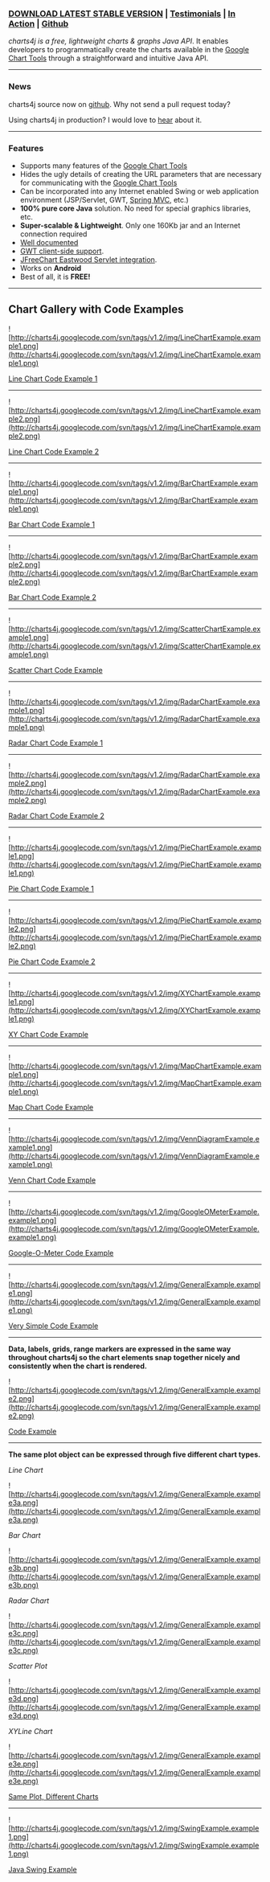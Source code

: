 ### [DOWNLOAD LATEST STABLE VERSION](http://code.google.com/p/charts4j/downloads/list) **|** [Testimonials](http://code.google.com/p/charts4j/wiki/Testimonials) **|**  [In Action](http://www.weathermole.com) **|**  [Github](https://github.com/julienchastang/charts4j) ###

_charts4j is a free, lightweight charts & graphs Java API_. It enables developers to programmatically create the charts available in the [Google Chart Tools](https://developers.google.com/chart/image/docs/gallery/chart_gall) through a straightforward and intuitive Java API.

---

### News ###
charts4j source now on [github](https://github.com/julienchastang/charts4j). Why not send a pull request today?

Using charts4j in production? I would love to [hear](mailto:julien.c.chastang@gmail.com) about it.

---

### Features ###
  * Supports many features of the [Google Chart Tools](https://developers.google.com/chart/image/docs/gallery/chart_gall)
  * Hides the ugly details of creating the URL parameters that are necessary for communicating with the [Google Chart Tools](https://developers.google.com/chart/image/docs/gallery/chart_gall)
  * Can be incorporated into any Internet enabled Swing or web application environment (JSP/Servlet, GWT, [Spring MVC](http://radioeiffel.blogspot.com/2008/12/incorporating-google-charts-into-spring.html), etc.)
  * **100% pure core Java** solution. No need for special graphics libraries, etc.
  * **Super-scalable & Lightweight**. Only one 160Kb jar and an Internet connection required
  * [Well documented](http://charts4j.googlecode.com/svn/tags/v1.2/doc/index.html)
  * [GWT client-side support](http://code.google.com/p/charts4j/wiki/GWT_Port).
  * [JFreeChart Eastwood Servlet integration](http://charts4j.googlecode.com/svn/tags/v1.2/doc/com/googlecode/charts4j/GChart.html#setURLEndpoint(java.lang.String)).
  * Works on **Android**
  * Best of all, it is **FREE!**


---

## Chart Gallery with Code Examples ##

![http://charts4j.googlecode.com/svn/tags/v1.2/img/LineChartExample.example1.png](http://charts4j.googlecode.com/svn/tags/v1.2/img/LineChartExample.example1.png)

[Line Chart Code Example 1](http://code.google.com/p/charts4j/source/browse/tags/v1.2/example/com/googlecode/charts4j/LineChartExample.java#51)


---


![http://charts4j.googlecode.com/svn/tags/v1.2/img/LineChartExample.example2.png](http://charts4j.googlecode.com/svn/tags/v1.2/img/LineChartExample.example2.png)

[Line Chart Code Example 2](http://code.google.com/p/charts4j/source/browse/tags/v1.2/example/com/googlecode/charts4j/LineChartExample.java#116)


---


![http://charts4j.googlecode.com/svn/tags/v1.2/img/BarChartExample.example1.png](http://charts4j.googlecode.com/svn/tags/v1.2/img/BarChartExample.example1.png)

[Bar Chart Code Example 1](http://code.google.com/p/charts4j/source/browse/tags/v1.2/example/com/googlecode/charts4j/BarChartExample.java#51)


---


![http://charts4j.googlecode.com/svn/tags/v1.2/img/BarChartExample.example2.png](http://charts4j.googlecode.com/svn/tags/v1.2/img/BarChartExample.example2.png)

[Bar Chart Code Example 2](http://code.google.com/p/charts4j/source/browse/tags/v1.2/example/com/googlecode/charts4j/BarChartExample.java#93)


---


![http://charts4j.googlecode.com/svn/tags/v1.2/img/ScatterChartExample.example1.png](http://charts4j.googlecode.com/svn/tags/v1.2/img/ScatterChartExample.example1.png)

[Scatter Chart Code Example](http://code.google.com/p/charts4j/source/browse/tags/v1.2/example/com/googlecode/charts4j/ScatterChartExample.java#50)


---


![http://charts4j.googlecode.com/svn/tags/v1.2/img/RadarChartExample.example1.png](http://charts4j.googlecode.com/svn/tags/v1.2/img/RadarChartExample.example1.png)

[Radar Chart Code Example 1](http://code.google.com/p/charts4j/source/browse/tags/v1.2/example/com/googlecode/charts4j/RadarChartExample.java#54)


---


![http://charts4j.googlecode.com/svn/tags/v1.2/img/RadarChartExample.example2.png](http://charts4j.googlecode.com/svn/tags/v1.2/img/RadarChartExample.example2.png)

[Radar Chart Code Example 2](http://code.google.com/p/charts4j/source/browse/tags/v1.2/example/com/googlecode/charts4j/RadarChartExample.java#89)


---


![http://charts4j.googlecode.com/svn/tags/v1.2/img/PieChartExample.example1.png](http://charts4j.googlecode.com/svn/tags/v1.2/img/PieChartExample.example1.png)

[Pie Chart Code Example 1](http://code.google.com/p/charts4j/source/browse/tags/v1.2/example/com/googlecode/charts4j/PieChartExample.java#36)


---


![http://charts4j.googlecode.com/svn/tags/v1.2/img/PieChartExample.example2.png](http://charts4j.googlecode.com/svn/tags/v1.2/img/PieChartExample.example2.png)

[Pie Chart Code Example 2](http://code.google.com/p/charts4j/source/browse/tags/v1.2/example/com/googlecode/charts4j/PieChartExample.java#36)


---


![http://charts4j.googlecode.com/svn/tags/v1.2/img/XYChartExample.example1.png](http://charts4j.googlecode.com/svn/tags/v1.2/img/XYChartExample.example1.png)

[XY Chart Code Example](http://code.google.com/p/charts4j/source/browse/tags/v1.2/example/com/googlecode/charts4j/XYChartExample.java#50)


---


![http://charts4j.googlecode.com/svn/tags/v1.2/img/MapChartExample.example1.png](http://charts4j.googlecode.com/svn/tags/v1.2/img/MapChartExample.example1.png)

[Map Chart Code Example](http://code.google.com/p/charts4j/source/browse/tags/v1.2/example/com/googlecode/charts4j/MapChartExample.java#52)


---


![http://charts4j.googlecode.com/svn/tags/v1.2/img/VennDiagramExample.example1.png](http://charts4j.googlecode.com/svn/tags/v1.2/img/VennDiagramExample.example1.png)

[Venn Chart Code Example](http://code.google.com/p/charts4j/source/browse/tags/v1.2/example/com/googlecode/charts4j/VennDiagramExample.java#50)


---


![http://charts4j.googlecode.com/svn/tags/v1.2/img/GoogleOMeterExample.example1.png](http://charts4j.googlecode.com/svn/tags/v1.2/img/GoogleOMeterExample.example1.png)

[Google-O-Meter Code Example](http://code.google.com/p/charts4j/source/browse/tags/v1.2/example/com/googlecode/charts4j/GoogleOMeterExample.java#50)


---


![http://charts4j.googlecode.com/svn/tags/v1.2/img/GeneralExample.example1.png](http://charts4j.googlecode.com/svn/tags/v1.2/img/GeneralExample.example1.png)

[Very Simple Code Example](http://code.google.com/p/charts4j/source/browse/tags/v1.2/example/com/googlecode/charts4j/GeneralExample.java#22)


---


**Data, labels, grids, range markers are expressed in the same way throughout charts4j so the chart elements snap together nicely and consistently when the chart is rendered.**

![http://charts4j.googlecode.com/svn/tags/v1.2/img/GeneralExample.example2.png](http://charts4j.googlecode.com/svn/tags/v1.2/img/GeneralExample.example2.png)

[Code Example](http://code.google.com/p/charts4j/source/browse/tags/v1.2/example/com/googlecode/charts4j/GeneralExample.java#37)


---

**The same plot object can be expressed through five different chart types.**

_Line Chart_

![http://charts4j.googlecode.com/svn/tags/v1.2/img/GeneralExample.example3a.png](http://charts4j.googlecode.com/svn/tags/v1.2/img/GeneralExample.example3a.png)

_Bar Chart_

![http://charts4j.googlecode.com/svn/tags/v1.2/img/GeneralExample.example3b.png](http://charts4j.googlecode.com/svn/tags/v1.2/img/GeneralExample.example3b.png)

_Radar Chart_

![http://charts4j.googlecode.com/svn/tags/v1.2/img/GeneralExample.example3c.png](http://charts4j.googlecode.com/svn/tags/v1.2/img/GeneralExample.example3c.png)

_Scatter Plot_

![http://charts4j.googlecode.com/svn/tags/v1.2/img/GeneralExample.example3d.png](http://charts4j.googlecode.com/svn/tags/v1.2/img/GeneralExample.example3d.png)

_XYLine Chart_

![http://charts4j.googlecode.com/svn/tags/v1.2/img/GeneralExample.example3e.png](http://charts4j.googlecode.com/svn/tags/v1.2/img/GeneralExample.example3e.png)

[Same Plot, Different Charts](http://code.google.com/p/charts4j/source/browse/tags/v1.2/example/com/googlecode/charts4j/GeneralExample.java#56)


---


![http://charts4j.googlecode.com/svn/tags/v1.2/img/SwingExample.example1.png](http://charts4j.googlecode.com/svn/tags/v1.2/img/SwingExample.example1.png)

[Java Swing Example](http://code.google.com/p/charts4j/source/browse/tags/v1.2/example/com/googlecode/charts4j/SwingExample.java#46)
